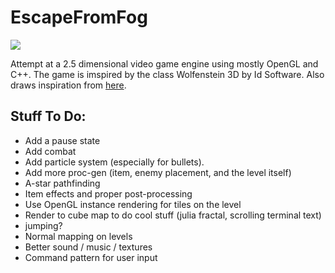 # EscapeFromFog

![](resources/demo.gif)

Attempt at a 2.5 dimensional video game engine using mostly OpenGL and C++.
The game is imspired by the class Wolfenstein 3D by Id Software.
Also draws inspiration from [here](https://github.com/BennyQBD/Wolfenstein3DClone).

## Stuff To Do:
 - Add a pause state
 - Add combat
 - Add particle system (especially for bullets).
 - Add more proc-gen (item, enemy placement, and the level itself)
 - A-star pathfinding
 - Item effects and proper post-processing
 - Use OpenGL instance rendering for tiles on the level
 - Render to cube map to do cool stuff (julia fractal, scrolling terminal text)
 - jumping?
 - Normal mapping on levels
 - Better sound / music / textures
 - Command pattern for user input
